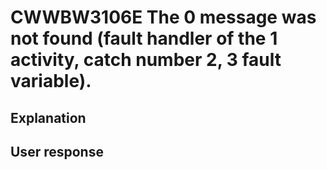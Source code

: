 # CWWBW3106E The 0 message was not found (fault handler of the 1 activity, catch number 2, 3 fault variable).

## Explanation

## User response